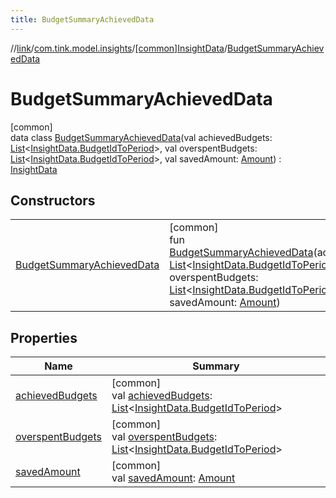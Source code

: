 ```yaml
---
title: BudgetSummaryAchievedData
---
```

//[link](../../../../index.html)/[com.tink.model.insights](../../index.html)/[[common]InsightData](../index.html)/[BudgetSummaryAchievedData](index.html)



# BudgetSummaryAchievedData



[common]\
data class [BudgetSummaryAchievedData](index.html)(val achievedBudgets: [List](https://kotlinlang.org/api/latest/jvm/stdlib/kotlin.collections/-list/index.html)&lt;[InsightData.BudgetIdToPeriod](../-budget-id-to-period/index.html)&gt;, val overspentBudgets: [List](https://kotlinlang.org/api/latest/jvm/stdlib/kotlin.collections/-list/index.html)&lt;[InsightData.BudgetIdToPeriod](../-budget-id-to-period/index.html)&gt;, val savedAmount: [Amount](../../../com.tink.model.misc/[common]-amount/index.html)) : [InsightData](../index.html)



## Constructors


| | |
|---|---|
| [BudgetSummaryAchievedData](-budget-summary-achieved-data.html) | [common]<br>fun [BudgetSummaryAchievedData](-budget-summary-achieved-data.html)(achievedBudgets: [List](https://kotlinlang.org/api/latest/jvm/stdlib/kotlin.collections/-list/index.html)&lt;[InsightData.BudgetIdToPeriod](../-budget-id-to-period/index.html)&gt;, overspentBudgets: [List](https://kotlinlang.org/api/latest/jvm/stdlib/kotlin.collections/-list/index.html)&lt;[InsightData.BudgetIdToPeriod](../-budget-id-to-period/index.html)&gt;, savedAmount: [Amount](../../../com.tink.model.misc/[common]-amount/index.html)) |


## Properties


| Name | Summary |
|---|---|
| [achievedBudgets](achieved-budgets.html) | [common]<br>val [achievedBudgets](achieved-budgets.html): [List](https://kotlinlang.org/api/latest/jvm/stdlib/kotlin.collections/-list/index.html)&lt;[InsightData.BudgetIdToPeriod](../-budget-id-to-period/index.html)&gt; |
| [overspentBudgets](overspent-budgets.html) | [common]<br>val [overspentBudgets](overspent-budgets.html): [List](https://kotlinlang.org/api/latest/jvm/stdlib/kotlin.collections/-list/index.html)&lt;[InsightData.BudgetIdToPeriod](../-budget-id-to-period/index.html)&gt; |
| [savedAmount](saved-amount.html) | [common]<br>val [savedAmount](saved-amount.html): [Amount](../../../com.tink.model.misc/[common]-amount/index.html) |

